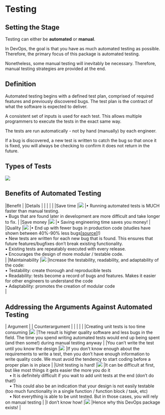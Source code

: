 # Testing

## Setting the Stage

Testing can either be  __automated__  or  __manual__.

In DevOps, the goal is that you have as much automated testing as possible. Therefore, the primary focus of this package is automated testing.

Nonetheless, some manual testing will inevitably be necessary. Therefore, manual testing strategies are provided at the end.

## Definition

Automated testing begins with a defined test plan, comprised of required features and previously discovered bugs.  The test plan is the contract of what the software is expected to deliver.

A consistent set of inputs is used for each test. This allows multiple programmers to execute the tests in the exact same way.

The tests are run automatically - not by hand (manually) by each engineer. 

If a bug is discovered, a new test is written to catch the bug so that once it is fixed, you will always be checking to confirm it does not return in the future.

## Types of Tests

![](img%5CTesting6.png)

## Benefits of Automated Testing

|Benefit | |Details  |
| | | |
|Save time |![](img%5CTesting9.png) |&bull; Running automated tests is MUCH faster than manual testing. <br> &bull; Bugs that are found later in development are more difficult and take longer to fix. |
|Save money |![](img%5CTesting7.png) |&bull; Saving engineering time saves you money! |
|Quality |![](img%5CTesting8.png) |&bull; End up with fewer bugs in production code (studies have shown between 40%-90% less bugs[[source]](https://www.microsoft.com/en-us/research/wp-content/uploads/2009/10/Realizing-Quality-Improvement-Through-Test-Driven-Development-Results-and-Experiences-of-Four-Industrial-Teams-nagappan_tdd.pdf)!)<br>&bull; New tests are written for each new bug that is found. This ensures that future features/bugfixes don’t break existing functionality.<br>&bull; Existing tests are repeatably executed with every release.<br>&bull; Encourages the design of more modular / testable code.<br> |
|Maintainability |![](img%5CTesting10.png) |Increase the testability, readability, and adaptability of the code:<br>&bull; Testability: create thorough and reproducible tests<br>&bull; Readability: tests become a record of bugs and features. Makes it easier for other engineers to understand the code<br>&bull; Adaptability: promotes the creation of modular code<br> |

## Addressing the Arguments Against Automated Testing

| Argument | | Counterargument |
| | | |
|Creating unit tests is too time consuming |![](img%5CTesting11.png) |The result is higher quality software and less bugs in the field. The time you spend writing automated tests would end up being spent (and then some!) during manual testing anyway |
|You can’t write the test until you know the design |![](img%5CTesting12.png) |If you don’t know enough about the requirements to write a test, then you don’t have enough information to write quality code. We must avoid the tendency to start coding before a proper plan is in place |
|Unit testing is hard! |![](img%5CTesting13.png) |It can be difficult at first, but like most things it gets easier the more you do it <br> &emsp;&bull; It is definitely difficult if you wait to add unit tests at the end (don’t do that!) <br>&emsp;&bull; This could also be an indication that your design is not easily testable (too much functionality in a single function / function block / task, etc) <br>&emsp;&bull; Not everything is able to be unit tested. But in those cases, you will rely on manual testing |
|I don’t know how! |![](img%5CTesting14.png) |Hence why this DevOps package exists! |
